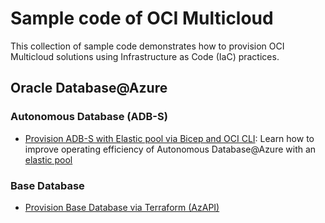 # Sample code of OCI Multicloud

This collection of sample code demonstrates how to provision OCI Multicloud solutions using Infrastructure as Code (IaC) practices.

## Oracle Database@Azure

### Autonomous Database (ADB-S)
- [Provision ADB-S with Elastic pool via Bicep and OCI CLI](./Azure/ADBS-elasticpool-bicep-ocicli/):
  Learn how to improve operating efficiency of Autonomous Database@Azure with an [elastic pool](https://docs.oracle.com/en/cloud/paas/autonomous-database/serverless/adbsb/elastic-resource-pools-autonomous.html)

### Base Database
- [Provision Base Database via Terraform (AzAPI)](./Azure/BaseDB-tf-azapi/)